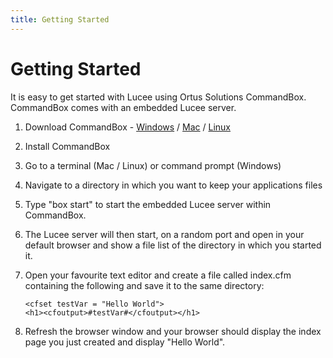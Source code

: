 ```yaml
---
title: Getting Started
---
```


# Getting Started

It is easy to get started with Lucee using Ortus Solutions CommandBox. CommandBox comes with an embedded Lucee server.

1. Download CommandBox - [Windows](http://commandbox) / [Mac](http://commandbox) / [Linux](http://commandbox)
2. Install CommandBox
3. Go to a terminal (Mac / Linux) or command prompt (Windows)
4. Navigate to a directory in which you want to keep your applications files
5. Type "box start" to start the embedded Lucee server within CommandBox.
6. The Lucee server will then start, on a random port and open in your default browser and show a file list of the directory in which you started it.
7. Open your favourite text editor and create a file called index.cfm containing the following and save it to the same directory:

    ```
    <cfset testVar = "Hello World">
    <h1><cfoutput>#testVar#</cfoutput></h1>
    ```

8. Refresh the browser window and your browser should display the index page you just created and display "Hello World".